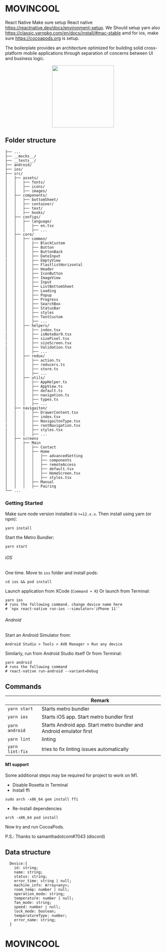# MOVINCOOL

React Native
Make sure setup React native https://reactnative.dev/docs/environment-setup. We Should setup yarn also https://classic.yarnpkg.com/en/docs/install/#mac-stable amd for ios, make sure https://cocoapods.org is setup.

The boilerplate provides an architecture optimized for building solid cross-platform mobile applications through separation of concerns between UI and business logic.

<p align="center">
  <img src="https://i.ibb.co/YZPPyXq/icon-Android.png" width="200">
</p>

## Folder structure

```
├── ...
├── __mocks__/
├── __tests__/
├── android/
├── ios/
├── src/
│   ├── assets/
│   │   ├── fonts/
│   │   ├── icons/
│   │   ├── images/
│   ├── components/
│   │   ├── bottomSheet/
│   │   ├── container/
│   │   ├── text/
│   │   ├── hooks/
│   ├── configs/
│   │   ├── language/
│   │   │   ├── en.tsx
│   │   │   ├── ...
│   ├── core/
│   │   ├── common/
│   │   │   ├── BlockCustom
│   │   │   ├── Button
│   │   │   ├── ButtonBack
│   │   │   ├── DateInput
|   │   │   ├── EmptyView
│   │   │   ├── FlastlistHorizontal
│   │   │   ├── Header
│   │   │   ├── IconButton
│   │   │   ├── ImageView
│   │   │   ├── Input
│   │   │   ├── ListBottomSheet
│   │   │   ├── Loading
│   │   │   ├── Popup
│   │   │   ├── Progress
│   │   │   ├── SearchBox
│   │   │   ├── StatusBar
│   │   │   ├── styles
│   │   │   ├── TextCustom
│   │   │   ├── ...
│   │   ├── helpers/
│   │   │   ├── index.tsx
|   │   │   ├── isNote8or9.tsx
│   │   │   ├── sizePixel.tsx
|   │   │   ├── sizeScreen.tsx
|   │   │   ├── Validation.tsx
│   │   │   ├── ...
│   │   ├── redux/
│   │   │   ├── action.ts
│   │   │   ├── reducers.ts
│   │   │   ├── store.ts
│   │   │   ├── ...
│   │   ├── utils/
│   │   │   ├── AppHelper.ts
│   │   │   ├── AppView.ts
│   │   │   ├── default.ts
│   │   │   ├── navigation.ts
│   │   │   ├── types.ts
│   │   │   ├── ...
│   ├── navigaiton/
│   │   │   ├── DrawerContent.tsx
│   │   │   ├── index.tsx
│   │   │   ├── NavigaitonType.tsx
|   │   │   ├── rootNavigation.tsx
|   │   │   ├── styles.tsx
│   │   │   ├── ...
│   ├── screens
│   │   ├── Main
│   │   │   ├── Contact
│   │   │   ├── Home
│   │   │   │   ├── advancedSetting
│   │   │   │   ├── components
│   │   │   │   ├── remoteAccess
│   │   │   │   ├── default.tsx
│   │   │   │   ├── HomeScreen.tsx
│   │   │   │   ├── styles.tsx
│   │   │   ├── Manual
│   │   │   ├── Pairing
└── ...
```

### Getting Started

Make sure node version installed is `>=12.x.x`. Then install using yarn (or npm):

```
yarn install
```

Start the Metro Bundler:

```
yarn start
```

###### iOS

One time. Move to `ios` folder and install pods:

```
cd ios && pod install
```

Launch application from XCode (`Command + R`) Or launch from Terminal:

```
yarn ios
# runs the following command. change device name here
# `npx react-native run-ios --simulator='iPhone 11'`
```

###### Android

Start an Android Simulator from:

```
Android Studio > Tools > AVD Manager > Run any device
```

Similarly, run from Android Studio itself Or from Terminal:

```
yarn android
# runs the following command
# react-native run-android --variant=Debug
```

## Commands

|                 | Remark                                                             |
| --------------- | ------------------------------------------------------------------ |
| `yarn start`    | Starts metro bundler                                               |
| `yarn ios`      | Starts iOS app. Start metro bundler first                          |
| `yarn android`  | Starts Android app. Start metro bundler and Android emulator first |
| `yarn lint`     | linting                                                            |
| `yarn lint:fix` | tries to fix linting issues automatically                          |

#### M1 support

Some additional steps may be required for project to work on M1.

- Disable Rosetta in Terminal
- Install ffi

```
sudo arch -x86_64 gem install ffi
```

- Re-install dependencies

```
arch -x86_64 pod install
```

Now try and run CocoaPods.

P.S.: Thanks to samanthadotcom#7043 (discord)


## Data structure

```
  Device:{
    id: string;
    name: string;
    status: string;
    error_time: string | null;
    machine_info: Array<any>;
    room_temp: number | null;
    operation_mode: string;
    temperature: number | null;
    fan_mode: string;
    speed: number | null;
    lock_mode: boolean;
    temperatureType: number;
    error_name: string;
  }
```

# MOVINCOOL
